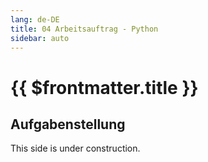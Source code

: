 ```yaml
---
lang: de-DE
title: 04 Arbeitsauftrag - Python
sidebar: auto
---
```


# {{ $frontmatter.title }}
## Aufgabenstellung

This side is under construction.